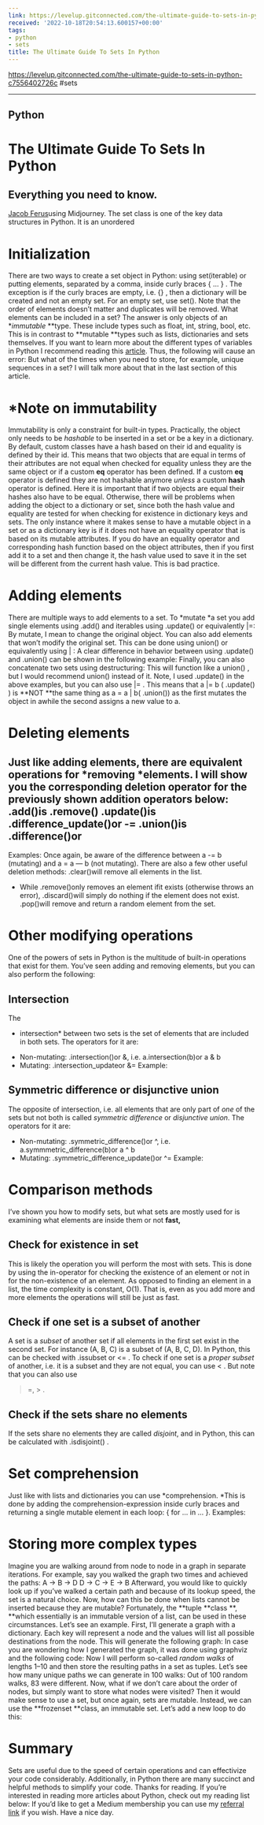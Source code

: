 ```yaml
---
link: https://levelup.gitconnected.com/the-ultimate-guide-to-sets-in-python-c7556402726c
received: '2022-10-18T20:54:13.600157+00:00'
tags:
- python
- sets
title: The Ultimate Guide To Sets In Python
---
```

https://levelup.gitconnected.com/the-ultimate-guide-to-sets-in-python-c7556402726c #sets
___
## Python
# The Ultimate Guide To Sets In Python
## Everything you need to know.
[Jacob Ferus](https://medium.com/@dreamferus)using Midjourney.
The set class is one of the key data structures in Python. It is an unordered
# Initialization
There are two ways to create a set object in Python: using
set(iterable) or putting elements, separated by a comma, inside curly braces
{ ... } . The exception is if the curly braces are empty, i.e.
{} , then a dictionary will be created and not an empty set. For an empty set, use
set(). Note that the order of elements doesn’t matter and duplicates will be removed.
What elements can be included in a set? The answer is only objects of an
**immutable* **type. These include types such as float, int, string, bool, etc. This is in contrast to **mutable **types such as lists, dictionaries and sets themselves. If you want to learn more about the different types of variables in Python I recommend reading this [article](https://medium.com/@dreamferus/you-need-to-understand-variables-and-references-in-python-a-guide-51f0d480c083). Thus, the following will cause an error:
But what of the times when you need to store, for example, unique sequences in a set? I will talk more about that in the last section of this article.
# *Note on immutability
Immutability is only a constraint for built-in types. Practically, the object only needs to be
*hashable* to be inserted in a set or be a key in a dictionary. By default, custom classes have a hash based on their id and equality is defined by their id. This means that two objects that are equal in terms of their attributes are not equal when checked for equality unless they are the same object or if a custom
__eq__ operator has been defined.
If a custom
__eq__ operator is defined they are not hashable anymore
*unless* a custom
__hash__ operator is defined. Here it is important that if two objects are equal their hashes also have to be equal. Otherwise, there will be problems when adding the object to a dictionary or set, since both the hash value and equality are tested for when checking for existence in dictionary keys and sets.
The only instance where it makes sense to have a mutable object in a set or as a dictionary key is if it does not have an equality operator that is based on its mutable attributes. If you do have an equality operator and corresponding hash function based on the object attributes, then if you first add it to a set and then change it, the hash value used to save it in the set will be different from the current hash value. This is bad practice.
# Adding elements
There are multiple ways to add elements to a set. To
*mutate *a set you add single elements using
.add() and iterables using
.update() or equivalently
|=:
By mutate, I mean to change the original object. You can also add elements that won’t modify the original set. This can be done using
union() or equivalently using
| :
A clear difference in behavior between using
.update() and
.union() can be shown in the following example:
Finally, you can also concatenate two sets using destructuring:
This will function like a
union() , but I would recommend
union() instead of it.
Note, I used
.update() in the above examples, but you can also use
|= . This means that
a |= b (
.update() ) is
**NOT **the same thing as
a = a | b(
.union()) as the first mutates the object in
awhile the second assigns a new value to
a.
# Deleting elements
Just like adding elements, there are equivalent operations for
*removing *elements. I will show you the corresponding deletion operator for the previously shown addition operators below:
.add()is
.remove()
.update()is
.difference_update()or
-=
.union()is
.difference()or
-
Examples:
Once again, be aware of the difference between
a -= b (mutating) and
a = a — b (not mutating).
There are also a few other useful deletion methods:
.clear()will remove all elements in the list.
- While
.remove()only removes an element
ifit exists (otherwise throws an error),
.discard()will simply do nothing if the element does not exist.
.pop()will remove and return a random element from the set.
# Other modifying operations
One of the powers of sets in Python is the multitude of built-in operations that exist for them. You’ve seen adding and removing elements, but you can also perform the following:
## Intersection
The
* intersection* between two sets is the set of elements that are included in both sets. The operators for it are:
- Non-mutating:
.intersection()or
&, i.e.
a.intersection(b)or
a & b
- Mutating:
.intersection_updateor
&=
Example:
## Symmetric difference or disjunctive union
The opposite of intersection, i.e. all elements that are only part of
*one* of the sets but not both is called *symmetric difference* or *disjunctive union*. The operators for it are:
- Non-mutating:
.symmetric_difference()or
^, i.e.
a.symmmetric_difference(b)or
a ^ b
- Mutating:
.symmetric_difference_update()or
^=
Example:
# Comparison methods
I’ve shown you how to modify sets, but what sets are mostly used for is examining what elements are inside them or not
**fast,**
## Check for existence in set
This is likely the operation you will perform the most with sets. This is done by using the
in-operator for checking the existence of an element or
not in for the non-existence of an element. As opposed to finding an element in a list, the time complexity is constant, O(1). That is, even as you add more and more elements the operations will still be just as fast.
## Check if one set is a subset of another
A set is a
*subset* of another set if all elements in the first set exist in the second set. For instance (A, B, C) is a subset of (A, B, C, D). In Python, this can be checked with
.issubset or
<= . To check if one set is a
*proper subset* of another, i.e. it is a subset and they are not equal, you can use
< . But note that you can also use
>=, > .
## Check if the sets share no elements
If the sets share no elements they are called
*disjoint*, and in Python, this can be calculated with
.isdisjoint() .
# Set comprehension
Just like with lists and dictionaries you can use
*comprehension. *This is done by adding the comprehension-expression inside curly braces and returning a single mutable element in each loop:
{ <element> for ... in ... }. Examples:
# Storing more complex types
Imagine you are walking around from node to node in a graph in separate iterations. For example, say you walked the graph two times and achieved the paths:
A -> B -> D
D -> C -> E -> B
Afterward, you would like to quickly look up if you’ve walked a certain path and because of its lookup speed, the set is a natural choice. Now, how can this be done when lists cannot be inserted because they are mutable? Fortunately, the
**tuple **class **, **which essentially is an immutable version of a list, can be used in these circumstances. Let’s see an example.
First, I’ll generate a graph with a dictionary. Each key will represent a node and the values will list all possible destinations from the node.
This will generate the following graph:
In case you are wondering how I generated the graph, it was done using
graphviz and the following code:
Now I will perform so-called
*random walks* of lengths 1–10 and then store the resulting paths in a set as tuples. Let’s see how many unique paths we can generate in 100 walks:
Out of 100 random walks, 83 were different.
Now, what if we don’t care about the order of nodes, but simply want to store what nodes were visited? Then it would make sense to use a set, but once again, sets are mutable. Instead, we can use the
**frozenset **class, an immutable set. Let’s add a new loop to do this:
# Summary
Sets are useful due to the speed of certain operations and can effectivize your code considerably. Additionally, in Python there are many succinct and helpful methods to simplify your code. Thanks for reading.
If you’re interested in reading more articles about Python, check out my reading list below:
If you’d like to get a Medium membership you can use my
[referral link](https://medium.com/@dreamferus/membership) if you wish. Have a nice day.